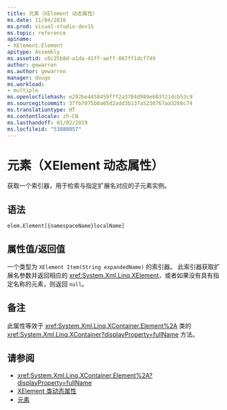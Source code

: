 ```yaml
---
title: 元素（XElement 动态属性）
ms.date: 11/04/2016
ms.prod: visual-studio-dev15
ms.topic: reference
apiname:
- XElement.Element
apitype: Assembly
ms.assetid: c6c25b8d-a1da-41ff-aeff-867ff1dcf749
author: gewarren
ms.author: gewarren
manager: douge
ms.workload:
- multiple
ms.openlocfilehash: e292be4458459fff2a3784d989e603f21dcb53c9
ms.sourcegitcommit: 37fb7075b0a65d2add3b137a5230767aa3266c74
ms.translationtype: HT
ms.contentlocale: zh-CN
ms.lasthandoff: 01/02/2019
ms.locfileid: "53888057"
---
```

# <a name="element-xelement-dynamic-property"></a>元素（XElement 动态属性）

获取一个索引器，用于检索与指定扩展名对应的子元素实例。

## <a name="syntax"></a>语法

```xaml
elem.Element[{namespaceName}localName]
```

## <a name="property-valuereturn-value"></a>属性值/返回值

一个类型为 `XElement Item(String expandedName)` 的索引器。 此索引器获取扩展名参数并返回相应的 <xref:System.Xml.Linq.XElement>，或者如果没有具有指定名称的元素，则返回 `null`。

## <a name="remarks"></a>备注

此属性等效于 <xref:System.Xml.Linq.XContainer.Element%2A> 类的 <xref:System.Xml.Linq.XContainer?displayProperty=fullName> 方法。

## <a name="see-also"></a>请参阅

- <xref:System.Xml.Linq.XContainer.Element%2A?displayProperty=fullName>
- [XElement 类动态属性](../designers/xelement-class-dynamic-properties.md)
- [元素](../designers/elements-xelement-dynamic-property.md)